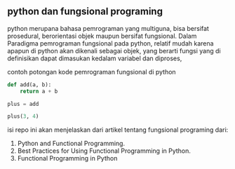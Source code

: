 ## python dan fungsional programing

python merupana bahasa pemrograman yang multiguna, bisa bersifat prosedural,
berorientasi objek maupun bersifat fungsional. Dalam Paradigma pemrograman
fungsional pada python, relatif mudah karena apapun di python akan dikenali
sebagai objek, yang berarti fungsi yang di definisikan dapat dimasukan kedalam
variabel dan diproses,

contoh potongan kode pemrograman fungsional di python

```python
def add(a, b):
    return a + b

plus = add

plus(3, 4)
```
isi repo ini akan menjelaskan dari artikel tentang fungsional programing dari:

1. Python and Functional Programming.
2. Best Practices for Using Functional Programming in Python.
3. Functional Programming in Python
